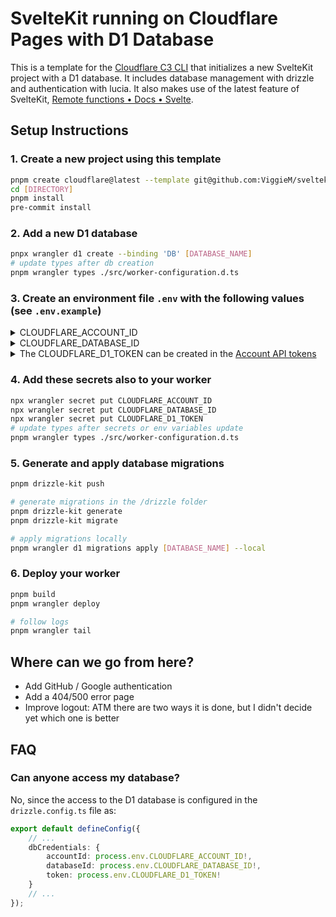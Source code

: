 # SvelteKit running on Cloudflare Pages with D1 Database

This is a template for the [Cloudflare C3 CLI](https://developers.cloudflare.com/pages/get-started/c3/) that initializes a new SvelteKit project with a D1 database.
It includes database management with drizzle and authentication with lucia.
It also makes use of the latest feature of SvelteKit, [Remote functions • Docs • Svelte](https://svelte.dev/docs/kit/remote-functions).

## Setup Instructions

### 1. Create a new project using this template

```bash
pnpm create cloudflare@latest --template git@github.com:ViggieM/sveltekit-d1.git [DIRECTORY] --git
cd [DIRECTORY]
pnpm install
pre-commit install
```

### 2. Add a new D1 database

```bash
pnpx wrangler d1 create --binding 'DB' [DATABASE_NAME]
# update types after db creation
pnpm wrangler types ./src/worker-configuration.d.ts
```

### 3. Create an environment file `.env` with the following values (see `.env.example`)

<details>
    <summary>CLOUDFLARE_ACCOUNT_ID</summary>
    can be determined with `pnpx wrangler whoami`
</details>

<details>
    <summary>CLOUDFLARE_DATABASE_ID</summary>
    is the one from the previous step (in `wrangler.jsonc` "d1_databases" settings)
</details>

<details>
<summary>
  The CLOUDFLARE_D1_TOKEN can be created in the <a href="https://dash.cloudflare.com/?to=/:account/api-tokens">Account API tokens</a>
</summary>
<ul>
  <li>Under <strong>API Tokens</strong>, select <strong>Create Token</strong>.</li>
  <li>Scroll to <strong>Custom token</strong> > <strong>Create custom token</strong>, then select <strong>Get started</strong>.</li>
  <li>Under <strong>Token name</strong>, enter a descriptive token name. For example, <code>Name-D1-Import-API-Token</code>.</li>
  <li>Under <strong>Permissions</strong>:
    <ul>
      <li>Select <strong>Account</strong>.</li>
      <li>Select <strong>D1</strong>.</li>
      <li>Select <strong>Edit</strong>.</li>
    </ul>
  </li>
  <li>Select <strong>Continue to summary</strong>.</li>
  <li>Select <strong>Create token</strong>.</li>
  <li>Copy the API token and save it in a secure file. (i.e. in the <code>.env</code> file as <code>CLOUDFLARE_D1_TOKEN</code>)</li>
</ul>
</details>

### 4. Add these secrets also to your worker

```bash
npx wrangler secret put CLOUDFLARE_ACCOUNT_ID
npx wrangler secret put CLOUDFLARE_DATABASE_ID
npx wrangler secret put CLOUDFLARE_D1_TOKEN
# update types after secrets or env variables update
pnpm wrangler types ./src/worker-configuration.d.ts
```

### 5. Generate and apply database migrations

```bash
pnpm drizzle-kit push

# generate migrations in the /drizzle folder
pnpm drizzle-kit generate
pnpm drizzle-kit migrate

# apply migrations locally
pnpm wrangler d1 migrations apply [DATABASE_NAME] --local
```

### 6. Deploy your worker

```bash
pnpm build
pnpm wrangler deploy

# follow logs
pnpm wrangler tail
```

## Where can we go from here?

- Add GitHub / Google authentication
- Add a 404/500 error page
- Improve logout: ATM there are two ways it is done, but I didn't decide yet which one is better

## FAQ

### Can anyone access my database?

No, since the access to the D1 database is configured in the `drizzle.config.ts` file as:

```typescript
export default defineConfig({
	// ...
	dbCredentials: {
		accountId: process.env.CLOUDFLARE_ACCOUNT_ID!,
		databaseId: process.env.CLOUDFLARE_DATABASE_ID!,
		token: process.env.CLOUDFLARE_D1_TOKEN!
	}
	// ...
});
```
